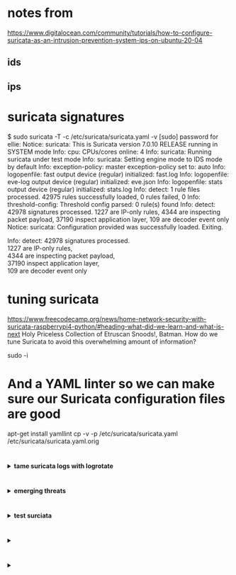 # notes from 
https://www.digitalocean.com/community/tutorials/how-to-configure-suricata-as-an-intrusion-prevention-system-ips-on-ubuntu-20-04

## ids


## ips

# suricata signatures
$ sudo suricata -T -c /etc/suricata/suricata.yaml -v
[sudo] password for ellie:
Notice: suricata: This is Suricata version 7.0.10 RELEASE running in SYSTEM mode
Info: cpu: CPUs/cores online: 4
Info: suricata: Running suricata under test mode
Info: suricata: Setting engine mode to IDS mode by default
Info: exception-policy: master exception-policy set to: auto
Info: logopenfile: fast output device (regular) initialized: fast.log
Info: logopenfile: eve-log output device (regular) initialized: eve.json
Info: logopenfile: stats output device (regular) initialized: stats.log
Info: detect: 1 rule files processed. 42975 rules successfully loaded, 0 rules failed, 0
Info: threshold-config: Threshold config parsed: 0 rule(s) found
Info: detect: 42978 signatures processed. 1227 are IP-only rules, 4344 are inspecting packet payload, 37190 inspect application layer, 109 are decoder event only
Notice: suricata: Configuration provided was successfully loaded. Exiting.

Info: detect: 42978 signatures processed. <br>
              1227 are IP-only rules, <br>
              4344 are inspecting packet payload, <br> 
              37190 inspect application layer, <br>
              109 are decoder event only <br>


# tuning suricata
https://www.freecodecamp.org/news/home-network-security-with-suricata-raspberrypi4-python/#heading-what-did-we-learn-and-what-is-next
Holy Priceless Collection of Etruscan Snoods!, Batman. 
How do we tune Suricata to avoid this overwhelming amount of information?

sudo -i
# And a YAML linter so we can make sure our Suricata configuration files are good
apt-get install yamllint
cp -v -p  /etc/suricata/suricata.yaml /etc/suricata/suricata.yaml.orig




# 
<details>
<summary><b>tame suricata logs with logrotate </b></summary>
<pre>
# Keep a week of logs, 1 GB of size.
# Always test your config: logrotate -vdf /etc/logrotate.d/suricata
/var/log/suricata/*.log /var/log/suricata/*.json {
    daily
    maxsize 1G
    rotate 7
    missingok
    nocompress
    create
    sharedscripts
    postrotate
        systemctl restart suricata.service
    endscript
}
</pre>
</details>



# 
<details>
<summary><b>emerging threats </b></summary>
1. found here, https://rules.emergingthreats.net/OPEN_download_instructions.html <br>
2. cronjob to download emerging threats and update suricata <br>
    - https://rules.emergingthreats.net/ <br>
    - https://www.proofpoint.com/us/products/advanced-threat-protection/et-intelligence <br>
    - https://www.ipfire.org/docs/configuration/firewall/ips/rulesets <br>
3. /var/log/suricata/eve.json packs a lot of data <br>
</details>


# 
<details>
<summary><b>test surciata </b></summary>
tbd
</details>


# 
<details>
<summary><b> </b></summary>
</details>


# 
<details>
<summary><b> </b></summary>
</details>